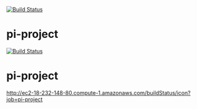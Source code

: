 [![Build Status](http://ec2-18-232-148-80.compute-1.amazonaws.com/buildStatus/icon?job=pi-project)](http://ec2-18-232-148-80.compute-1.amazonaws.com/job/pi-project/)
# pi-project
[![Build Status](http://ec2-18-232-148-80.compute-1.amazonaws.com/job/pi-project/badge/icon)](http://ec2-18-232-148-80.compute-1.amazonaws.com/job/pi-project/)
# pi-project
http://ec2-18-232-148-80.compute-1.amazonaws.com/buildStatus/icon?job=pi-project
